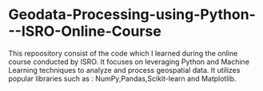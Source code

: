 # Geodata-Processing-using-Python---ISRO-Online-Course

This repoository consist of the code which I learned during the online course conducted by ISRO.
It focuses on leveraging Python and Machine Learning techniques to analyze and process geospatial data. It utilizes popular libraries such as : NumPy,Pandas,Scikit-learn and Matplotlib.
